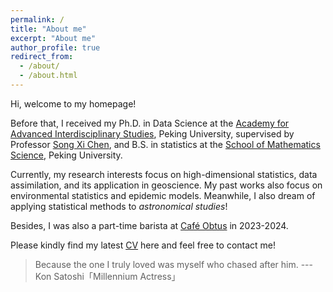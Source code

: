 ```yaml
---
permalink: /
title: "About me"
excerpt: "About me"
author_profile: true
redirect_from: 
  - /about/
  - /about.html
---
```


Hi, welcome to my homepage!

Before that, I received my Ph.D. in Data Science at the [Academy for Advanced Interdisciplinary Studies](https://www.aais.pku.edu.cn/en/), Peking University, supervised by Professor [Song Xi Chen](https://www.songxichen.com/), and B.S. in statistics at the [School of Mathematics Science](https://www.math.pku.edu.cn/puremath_en/), Peking University.

Currently, my research interests focus on high-dimensional statistics, data assimilation, and its application in geoscience. My past works also focus on environmental statistics and epidemic models. Meanwhile, I also dream of applying statistical methods to *astronomical studies*!

Besides, I was also a part-time barista at [Café Obtus](https://mp.weixin.qq.com/s/CsXiT3ZWsTkdJ12gDyrQrw) in 2023-2024.

<!-- I am in the **2024-2025 academic job market** and would be happy to discuss any opportunities. -->
Please kindly find my latest [CV](https://sun-haoxuan.github.io/files/Curriculum_Vita_Jul_2025.pdf) here and feel free to contact me!

<!-- > だって私、あの人を追いかけてる私が好きなんだもの --- 今敏「千年女優」<br> Because what I truly loved was the self chasing after him --- Kon Satoshi「Millennium Actress」 -->
<!-- Because what I truly cherished was none other than myself who chased after him. -->
> Because the one I truly loved was myself who chased after him. --- Kon Satoshi「Millennium Actress」
